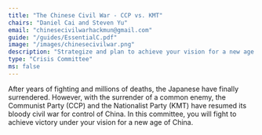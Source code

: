 ```yaml
---
title: "The Chinese Civil War - CCP vs. KMT"
chairs: "Daniel Cai and Steven Yu"
email: "chinesecivilwarhackmun@gmail.com"
guide: "/guides/EssentialC.pdf"
image: "/images/chinesecivilwar.png"
description: "Strategize and plan to achieve your vision for a new age of China, by carefully considering all of the various factors of this bloody civil war."
type: "Crisis Committee"
ms: false
---
```

After years of fighting and millions of deaths, the Japanese have finally surrendered. However, with the surrender of a common enemy, the Communist Party (CCP) and the Nationalist Party (KMT) have resumed its bloody civil war for control of China. In this committee, you will fight to achieve victory under your vision for a new age of China.